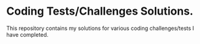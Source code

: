 # Coding Tests/Challenges Solutions. 

This repository contains my solutions for various coding challenges/tests I have completed. 
